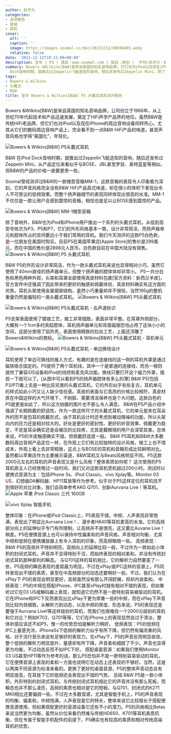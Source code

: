 ```yaml
---
author: 赵宇为
categories:
- 测评报告
- 音频
- 耳机
cover:
  alt: ''
  caption: ''
  image: https://images.soomal.cc/doc/20131212/00038403.webp
  relative: false
date: '2013-12-12T19:12:06+08:00'
description: 宝华 | P5 | 源自：www.soomal.com | 版权：原创 |  平均/总评分：09.67/261
summary: Bowers &Wilkins[B&W]是来自英国的知名音响品牌，它们也对iPod以及现在iPhone的周边音响设备同样热心。B&W 在iPod
  Dock音响时期，就推出过Zeppelin飞艇造型的音响，随后还发布过Zeppelin Mini。除了音响外，B&W也为iPod和iPhone用户推出一个系列的头戴式耳机，从低到高型号依次为P3、P5和P7，
tags:
- Bowers & Wilkins
- 头戴式
- B&W
title: 宝华 Bowers & Wilkins[B&W] P5 头戴式耳机测评报告
---
```


Bowers &Wilkins[B&W]是来自英国的知名音响品牌，公司创立于1966年，从上世纪70年代起技术和产品迅速发展，奠定了HiFi声学产品界的地位。虽然B&W是传统HiFi老品牌，但它们也对iPod以及现在iPhone的周边音响设备同样热心。尤其从它们的数码周边音响产品上，完全看不到一点B&W HiFi产品的味道，甚至声音风格也学得“美国化”，年轻化。



![Bowers & Wilkins[B&W] P5头戴式耳机](https://images.soomal.cc/doc/20131115/00037418.webp)



B&W 在iPod Dock音响时期，就推出过Zeppelin飞艇造型的音响，随后还发布过Zeppelin Mini，从产品定位来看似乎与BOSE、JBL甚至罗技、奥特蓝星等相似。但B&W的产品的价格一直要更贵一些。



Soomal曾经测评过B&W的一款微型音箱MM-1，这款音箱的表现令人印象极为深刻，它的声音风格完全没有B&W HiFi产品英式味道，却在很小的体积下表现出令人不可思议的低频效果。而整个扬声器细节的表现同样体现出很高的水准。MM-1不仅仅是一款让用户会感到震惊的音箱，相信也是足以让BOSE感到震惊的产品。



![Bowers & Wilkins[B&W] MM-1微型音箱](https://images.soomal.cc/doc/20110401/00009956.webp)




除了音响外，B&W也为iPod和iPhone用户推出一个系列的头戴式耳机，从低到高型号依次为P3、P5和P7，它们的外形风格基本一致，设计非常简洁，而扬声器单元和腔体所占的空间要远小于我们常用的耳机。我们今天测评的这款P5白色款，是一位朋友在美国时购买。目前P5在美国苹果店[Apple Store]的售价是299美元，而在中国的售价是2898元人民币。白色款目前在中国大陆没有销售。
![Bowers & Wilkins[B&W] P5 头戴式耳机](https://images.soomal.cc/doc/20131115/00037405.webp)




B&W P5的外形设计非常简洁，作为一款头戴式耳机来说也显得相对小巧，虽然它使用了40mm直径的扬声器单元，但整个扬声器的腔体体却非常小。
P5一共分白色和黑色两种外观，头架和耳罩全部使用真皮材料包裹[官方资料：新西兰羊皮]，官方宣传中还强调了因此带来的更好的触感和佩戴体验，真皮材料确实有这方面的优势。耳机头架使用金属钢架结构，虽然小巧重量却并不很轻，当然195g的整机重量仍然是偏轻的一类头戴式耳机。
![Bowers & Wilkins[B&W] P5头戴式耳机](https://images.soomal.cc/doc/20131115/00037407_01.webp)




![Bowers & Wilkins[B&W] P5头戴式耳机 - 右声道标识](https://images.soomal.cc/doc/20131115/00037409_01.webp)




P5支架表面使用了镀铬工艺，做工非常细致，表面非常平整。在耳罩外侧部分，大概有一个1cm多的突起腔体，耳机扬声器单元和背面磁钢恐怕占用了这块小小的空间，这部分使用了铝外壳，表面使用精致的拉丝工艺，上面还浮雕了Bowers&Wilkins的商标。
![Bowers & Wilkins[B&W] P5头戴式耳机 - 耳机单元](https://images.soomal.cc/doc/20131115/00037411_01.webp)




![Bowers & Wilkins[B&W] P5头戴式耳机 - 单边换线设计](https://images.soomal.cc/doc/20131115/00037413_01.webp)




耳机使用了单边可换线的接入方式，有趣的是在连接线的这一侧的耳机外罩是通过磁铁吸合固定的。P5提供了两个耳机线，其中一个是普通的连接线，而另一根则提供了兼容iOS设备和iPod的线控和麦克风功能。换线只要打开这个磁力外罩，插拔一下就可以了。[从图中可以看到P5的扬声器腔体有多么的薄]
B&W P5[包括P3/P7]看上去是一种比较另类的头戴式耳机，它的外形似乎有些复古，耳机单元的样式如此小巧又让人缺少信任感。真皮的表面与它高昂的价格比较相符，真皮材质在中国这样的大气环境下，不耐脏、需要清洁保养也是个大问题。这款白色的P5就更是如此了，所以这次拍摄的图片也不那么令人满意。
B&W在P5产品介绍中强调了长期佩戴的舒适性，作为一款这样尺寸的头戴式耳机，它的单元是夹在耳朵外的而不是包耳的佩戴形式。由于耳机设计时还考虑到被动降噪的功能，所以头架向内的压力还是相对较大的。好处是更好的密封性、更好的听音效果、佩戴更为稳定，不足是耳朵确实还是会被压的比较疼，尤其是戴眼镜的用户会深受其害。总体来说，P5的羊皮触感确实不错，但佩戴舒适度一般。
B&W P5耳机和B&W大多数数码周边音频产品定位一样，在外观上它们有比较独特的设计风格，做工上也不惜成本，外观上看上去非常精致，这点上与BOSE的耳机和音箱形成比较鲜明对比。虽然都以苹果店作为主要展示渠道，B&W耳机又与Beats风格明显不同。P5这款2000元左右的耳机的声音表现又是什么风格？整体素质如何呢？
这次使用的P5耳机原主人已经使用过一段时间，我们又对这款耳机煲机超过200小时。测试时以便携式音源为主：包括iPhone 5s、iPod Classic、vivo Xplay等。Monitor 03 US、幻想曲DA解码器、HP11耳放等作为参考。似乎对于P5这样定位的耳机找不到很好的对比对象，我们会简单参考AKG Q701、创新Aurvana Live！等耳机。
![Apple 苹果 iPod Classic 三代 160GB](https://images.soomal.cc/doc/20130302/00028044_01.webp)




![vivo Xplay 智能手机](https://images.soomal.cc/doc/20130523/00031193_01.webp)




整体印象：在iPhone或iPod Classic上，P5表现不错，中频、人声表现非常饱满，表现出了明显比Aurvana Live！、漫步者H840等耳机更高的水准。它的高频部分向上的延伸似乎专门有所限制，让高频并不是很亮，这又要比Auvana Live！稍差。P5在便携音源上也可以保持中性偏柔和的声音风格，声音相对均衡，尤其中频和低频在便携播放器上有令人深刻的印象，而高频略暗一些。
高频表现：B&W P5的高频并不特别明亮，高频向上的延伸比较一般，不过作为一款如此小体积的封闭式耳机，声音并不显得特别干涩，而始终表现的相对柔和。并没有传统封闭式耳机那种犀利的瞬态。
与Q701这样的耳机相比，它的解析力自然要差了一些，P5高频的瞬态表现的差距最为明显。不过在xPlay或IPC这样的音源上，P5同样表现出不错的素质，甚至在中高频部分的动态还要稍好一些。不过，我们认为在xPlay下 P5的表现会明显更好，高频虽然没有那么开阔舒展，但却内敛柔和。
中频表现：P5的中频在搭配iPhone、IPC甚至xPlay时就有相对不错的表现，但如果听过它在03 US或解码器上表现，就知道它仍然不是一款特别容易被驱动的耳机。它在iPhone和IPC下反而表现出比xPlay下更为厚重一些的中频，而在xPlay下声音则比较内敛细致。从解析力到动态，以及中频的厚度、形态来说，P5的表现还是要强于Aurvana Live!等这样级别的耳机，而我们也很难找一个2000元级别的耳机和它对比？例如K702、Q701等等，它们在iPhone上的表现显然会过于清淡，整体听感应该还不如P5，惟一的优势恐怕是解析力稍好。
低频表现：P5的低频在IPC上量感充沛，iPhone5s下低频的解析力似乎有所下降，但仍然有偏浓重的风格，对于流行音乐来说有足够好的表现力。在xPlay下，P5的声音反而明显收敛，整个低频的解析力明显提升，量感却有所下降，声音柔和细腻了不少。声音也显得更为均衡，不过动态反而不如IPC下好。
搭配桌面音源：如果我们使用Monitor 03 US甚至HP11等作为参考的话，那么P5恐怕并不是一款特别容易驱动的耳机，它在便携音源上表现的柔和一方面也说明它在动态上还表现的不够好。当然，这是以两类不同音源为标准来看的。更换了更好的桌面音源，P5的整体声音动态会有明显提高，在耳放下它的低频还会表现出不错的气势。
总结
B&W P5是一款小体积，外形特别的封闭式耳机，与传统封闭式耳机相比它的声音并没有那么死板，而瞬态也并不那么凌厉，高频的素质也相对是它的短板。与Q701、封闭式的K271 MKII相比还要偏弱一些。不过在大多数音源，尤其是智能手机上，P5的声音表现的均衡、偏柔和，中频饱满，人声表现是它的特长，整体来说它比较擅长于搭配便携音源使用，但如果搭配更好的音源设备它还有不小的潜力。P5的风格相比Betas来说当然更为均衡，虽然从价位来看仍然难与传统HD650、K701等耳机素质抗衡，但在专属于智能手机配件的前提下，P5确实也有较高的素质和相对传统高端耳机的优势。